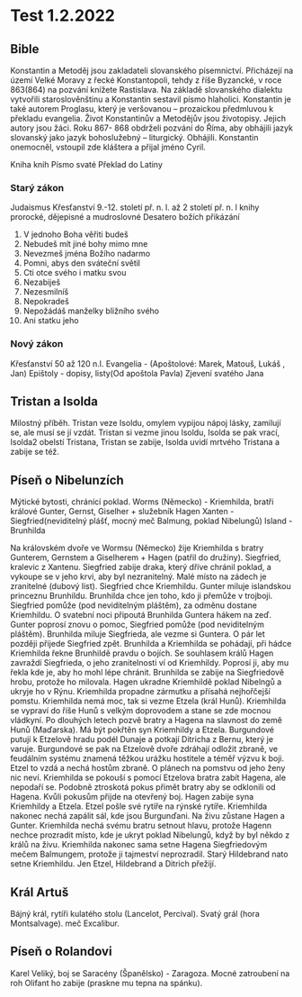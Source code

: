 # Test 1.2.2022
## Bible
Konstantin a Metoděj jsou zakladateli slovanského písemnictví. Přicházejí na území Velké Moravy z řecké Konstantopoli, tehdy z říše Byzancké, v roce 863(864) na pozvání knížete Rastislava. Na základě slovanského dialektu vytvořili staroslověnštinu a Konstantin sestavil písmo hlaholici. Konstantin je také autorem Proglasu, který je veršovanou – prozaickou předmluvou k překladu evangelia. Život Konstantinův a Metodějův jsou životopisy. Jejich autory jsou žáci. Roku 867- 868 obdrželi pozvání do Říma, aby obhájili jazyk slovanský jako jazyk bohoslužebný – liturgický. Obhájili. Konstantin onemocněl, vstoupil zde kláštera a přijal jméno Cyril.

Kniha knih
Písmo svaté
Překlad do Latiny

### Starý zákon
Judaismus
Křesťanství
9.-12. století př. n. l. až 2 století př. n. l
knihy prorocké, dějepisné a mudroslovné
Desatero božích přikázání
1. V jednoho Boha věřiti budeš
2. Nebudeš mít jiné bohy mimo mne
3. Nevezmeš jména Božího nadarmo
4. Pomni, abys den sváteční světil
5. Cti otce svého i matku svou
6. Nezabiješ
7. Nezesmilníš
8. Nepokradeš
9. Nepožádáš manželky bližního svého
10. Ani statku jeho

### Nový zákon
Křesťanství
50 až 120 n.l.
Evangelia - (Apoštolové: Marek, Matouš, Lukáš , Jan)
Epištoly - dopisy, listy(Od apoštola Pavla)
Zjevení svatého Jana


## Tristan a Isolda
Milostný příběh.
Tristan veze Isoldu, omylem vypijou nápoj lásky, zamilují se, ale musí se jí vzdát.
Tristan si vezme jinou Isoldu, Isolda se pak vrací, Isolda2 obelstí Tristana, Tristan se zabije, Isolda uvidí mrtvého Tristana a zabije se též.
## Píseň o Nibelunzích
Mýtické bytosti, chránící poklad.
Worms (Německo) - Kriemhilda, bratři králové Gunter, Gernst, Giselher + služebník Hagen
Xanten - Siegfried(neviditelný plášť, mocný meč Balmung, poklad Nibelungů)
Island - Brunhilda

Na královském dvoře ve Wormsu (Německo) žije Kriemhilda s bratry Gunterem, Gernstem a Giselherem + Hagen (patřil do družiny).
Siegfried, kralevic z Xantenu.
Siegfried zabije draka, který dříve chránil poklad, a vykoupe se v jeho krvi, aby byl nezranitelný.
Malé místo na zádech je zranitelné (dubový list).
Siegfried chce Kriemhildu.
Gunter miluje islandskou princeznu Brunhildu.
Brunhilda chce jen toho, kdo ji přemůže v trojboji.
Siegfried pomůže (pod neviditelným pláštěm), za odměnu dostane Kriemhildu.
O svatební noci připoutá Brunhilda Guntera hákem na zeď.
Gunter poprosí znovu o pomoc, Siegfried pomůže (pod neviditelným pláštěm).
Brunhilda miluje Siegfrieda, ale vezme si Guntera.
O pár let později přijede Siegfried zpět.
Brunhilda a Kriemhilda se pohádají, při hádce Kriemhilda řekne Brunhildě pravdu o bojích.
Se souhlasem králů Hagen zavraždí Siegfrieda, o jeho zranitelnosti ví od Kriemhildy. Poprosí ji, aby mu řekla kde je, aby ho mohl lépe chránit.
Brunhilda se zabije na Siegfriedově hrobu, protože ho milovala. Hagen ukradne Kriemhildě poklad Nibelngů a ukryje ho v Rýnu.
Kriemhilda propadne zármutku a přísahá nejhořčejší pomstu.
Kriemhilda nemá moc, tak si vezme Etzela (král Hunů).
Kriemhilda se vypraví do říše Hunů s velkým doprovodem a stane se zde mocnou vládkyní.
Po dlouhých letech pozvě bratry a Hagena na slavnost do země Hunů (Maďarska).
Má být pokřtěn syn Kriemhildy a Etzela.
Burgundové putují k Etzelově hradu podél Dunaje a potkají Ditricha z Bernu, který je varuje.
Burgundové se pak na Etzelově dvoře zdráhají odložit zbraně, ve feudálním systému znamená těžkou urážku hostitele a téměř výzvu k boji.
Etzel to vzdá a nechá hostům zbraně. O plánech na pomstvu od jeho ženy nic neví.
Kriemhilda se pokouší s pomocí Etzelova bratra zabít Hagena, ale nepodaří se.
Podobně ztroskotá pokus přimět bratry aby se odklonili od Hagena.
Kvůli pokusům přijde na otevřený boj.
Hagen zabije syna Kriemhildy a Etzela.
Etzel pošle své rytíře na rýnské rytíře.
Kriemhilda nakonec nechá zapálit sál, kde jsou Burgunďani.
Na živu zůstane Hagen a Gunter.
Kriemhilda nechá svému bratru setnout hlavu, protože Hagenn nechce prozradit místo, kde je ukryt poklad Nibelungů, když by byl někdo z králů na živu.
Kriemhilda nakonec sama setne Hagena Siegfriedovým mečem Balmungem, protože ji tajmeství neprozradil.
Starý Hildebrand nato setne Kriemhildu.
Jen Etzel, Hildebrand a Ditrich přežijí.
## Král Artuš
Bájný král, rytíři kulatého stolu (Lancelot, Percival).
Svatý grál (hora Montsalvage).
meč Excalibur.
## Píseň o Rolandovi
Karel Veliký, boj se Saracény (Španělsko) - Zaragoza.
Mocné zatroubení na roh Olifant ho zabije (praskne mu tepna na spánku).